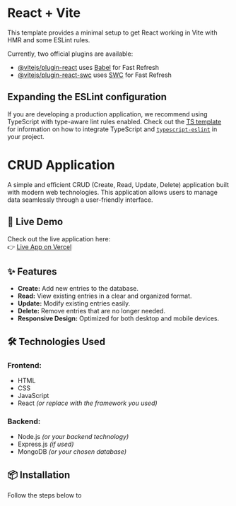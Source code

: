 # React + Vite

This template provides a minimal setup to get React working in Vite with HMR and some ESLint rules.

Currently, two official plugins are available:

- [@vitejs/plugin-react](https://github.com/vitejs/vite-plugin-react/blob/main/packages/plugin-react) uses [Babel](https://babeljs.io/) for Fast Refresh
- [@vitejs/plugin-react-swc](https://github.com/vitejs/vite-plugin-react/blob/main/packages/plugin-react-swc) uses [SWC](https://swc.rs/) for Fast Refresh

## Expanding the ESLint configuration

If you are developing a production application, we recommend using TypeScript with type-aware lint rules enabled. Check out the [TS template](https://github.com/vitejs/vite/tree/main/packages/create-vite/template-react-ts) for information on how to integrate TypeScript and [`typescript-eslint`](https://typescript-eslint.io) in your project.


# CRUD Application

A simple and efficient CRUD (Create, Read, Update, Delete) application built with modern web technologies. This application allows users to manage data seamlessly through a user-friendly interface.

## 🚀 Live Demo

Check out the live application here:  
👉 [Live App on Vercel](https://vercel.com/rudra-gondaliyas-projects/crud-app)

## ✨ Features

- **Create:** Add new entries to the database.
- **Read:** View existing entries in a clear and organized format.
- **Update:** Modify existing entries easily.
- **Delete:** Remove entries that are no longer needed.
- **Responsive Design:** Optimized for both desktop and mobile devices.

## 🛠️ Technologies Used

### Frontend:
- HTML
- CSS
- JavaScript
- React *(or replace with the framework you used)*

### Backend:
- Node.js *(or your backend technology)*
- Express.js *(if used)*
- MongoDB *(or your chosen database)*

## 📦 Installation

Follow the steps below to
